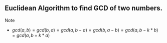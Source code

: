 ## Euclidean Algorithm to find GCD of two numbers.

> [!NOTE]
> - $gcd(a, b) = gcd(b, a) = gcd(a, b - a) = gcd(b, a - b) = gcd(a, b - k*b) = gcd(a, b + k * a)$
